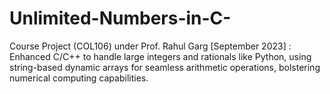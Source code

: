 # Unlimited-Numbers-in-C-
Course Project (COL106) under Prof. Rahul Garg [September 2023] : Enhanced C/C++ to handle large integers and rationals like Python, using string-based dynamic arrays for seamless arithmetic operations, bolstering numerical computing capabilities.

